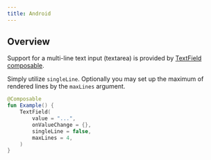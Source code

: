 ```yaml
---
title: Android
---
```


## Overview

Support for a multi-line text input (textarea) is provided
by [TextField composable](https://orbit.kiwi/components/input/inputfield/android/).

Simply utilize `singleLine`. Optionally you may set up the maximum of rendered lines by the `maxLines` argument.

```kotlin
@Composable
fun Example() {
    TextField(
        value = "...",
        onValueChange = {},
        singleLine = false,
        maxLines = 4,
    )
}
```
